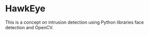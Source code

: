 # HawkEye
This is a concept on intrusion detection using Python libraries face detection and OpenCV. 
